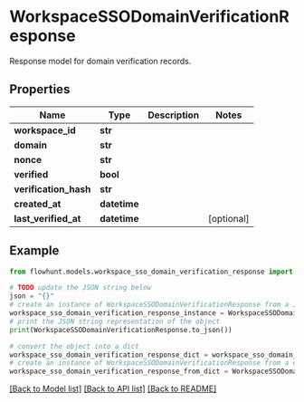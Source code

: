 # WorkspaceSSODomainVerificationResponse

Response model for domain verification records.

## Properties

Name | Type | Description | Notes
------------ | ------------- | ------------- | -------------
**workspace_id** | **str** |  | 
**domain** | **str** |  | 
**nonce** | **str** |  | 
**verified** | **bool** |  | 
**verification_hash** | **str** |  | 
**created_at** | **datetime** |  | 
**last_verified_at** | **datetime** |  | [optional] 

## Example

```python
from flowhunt.models.workspace_sso_domain_verification_response import WorkspaceSSODomainVerificationResponse

# TODO update the JSON string below
json = "{}"
# create an instance of WorkspaceSSODomainVerificationResponse from a JSON string
workspace_sso_domain_verification_response_instance = WorkspaceSSODomainVerificationResponse.from_json(json)
# print the JSON string representation of the object
print(WorkspaceSSODomainVerificationResponse.to_json())

# convert the object into a dict
workspace_sso_domain_verification_response_dict = workspace_sso_domain_verification_response_instance.to_dict()
# create an instance of WorkspaceSSODomainVerificationResponse from a dict
workspace_sso_domain_verification_response_from_dict = WorkspaceSSODomainVerificationResponse.from_dict(workspace_sso_domain_verification_response_dict)
```
[[Back to Model list]](../README.md#documentation-for-models) [[Back to API list]](../README.md#documentation-for-api-endpoints) [[Back to README]](../README.md)


